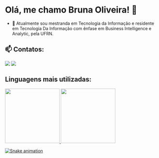 # Olá, me chamo Bruna Oliveira!  👋

- 🔭 Atualmente sou mestranda em Tecnologia da Informação e residente em Tecnologia Da Informação com ênfase em Business Intelligence e Analytic, pela UFRN.



## 📫 Contatos:
<div>
<a href = "brna.oliveira03@gmail.com"><img src="https://img.shields.io/badge/Gmail-D14836?style=for-the-badge&logo=gmail&logoColor=white" target="_blank"></a>
<a href="https://www.linkedin.com/in/bruna-oliveira-2503aa231/" target="_blank"><img src="https://img.shields.io/badge/-LinkedIn-%230077B5?style=for-the-badge&logo=linkedin&logoColor=white" target="_blank"></a>   
</div>


## Linguagens mais utilizadas:
<div>
<a href="https://github.com/seu-usuário-aqui">
<img height="180em" src="https://github-readme-stats.vercel.app/api/top-langs/?username=brnaoliveira&layout=compact&langs_count=7&theme=dracula"/>
<img height="180em" src="https://github-readme-stats.vercel.app/api?username=brnaoliveira&show_icons=true&theme=dracula&include_all_commits=true&count_private=true"/>
</div>


![Snake animation](https://github.com/brnaoliveira/brnaoliveira/blob/output/github-contribution-grid-snake.svg)
